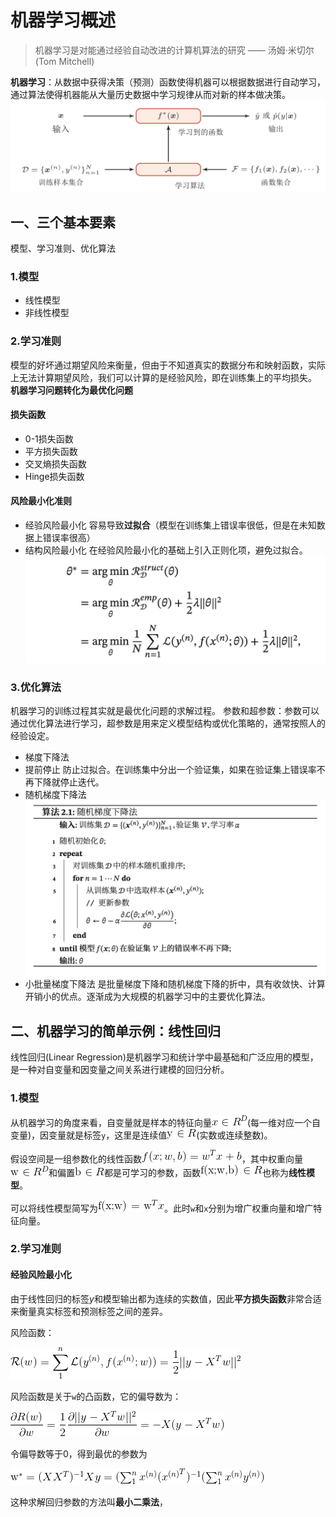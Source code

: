 # 机器学习概述
> 机器学习是对能通过经验自动改进的计算机算法的研究 —— 汤姆·米切尔(Tom Mitchell)

**机器学习**：从数据中获得决策（预测）函数使得机器可以根据数据进行自动学习，通过算法使得机器能从大量历史数据中学习规律从而对新的样本做决策。
![img1](img/1.png)

## 一、三个基本要素
模型、学习准则、优化算法
### 1.模型 
* 线性模型
* 非线性模型

### 2.学习准则
模型的好坏通过期望风险来衡量，但由于不知道真实的数据分布和映射函数，实际上无法计算期望风险，我们可以计算的是经验风险，即在训练集上的平均损失。
**机器学习问题转化为最优化问题**

#### 损失函数
* 0-1损失函数
* 平方损失函数
* 交叉熵损失函数
* Hinge损失函数

#### 风险最小化准则
* 经验风险最小化
容易导致**过拟合**（模型在训练集上错误率很低，但是在未知数据上错误率很高）
* 结构风险最小化
在经验风险最小化的基础上引入正则化项，避免过拟合。
![img2](img/2.jpg)

### 3.优化算法
机器学习的训练过程其实就是最优化问题的求解过程。
参数和超参数：参数可以通过优化算法进行学习，超参数是用来定义模型结构或优化策略的，通常按照人的经验设定。
* 梯度下降法
* 提前停止
防止过拟合。在训练集中分出一个验证集，如果在验证集上错误率不再下降就停止迭代。
* 随机梯度下降法
![img3](img/3.jpg)
* 小批量梯度下降法
是批量梯度下降和随机梯度下降的折中，具有收敛快、计算开销小的优点。逐渐成为大规模的机器学习中的主要优化算法。

## 二、机器学习的简单示例：线性回归
线性回归(Linear Regression)是机器学习和统计学中最基础和广泛应用的模型，是一种对自变量和因变量之间关系进行建模的回归分析。

### 1.模型

从机器学习的角度来看，自变量就是样本的特征向量![latex2](img/latex2.gif)(每一维对应一个自变量)，因变量就是标签`y`，这里是连续值![latex3](img/latex3.gif)(实数或连续整数)。

假设空间是一组参数化的线性函数![latex1](img/latex1.gif)，其中权重向量![latex](img/latex4.gif)和偏置![latex](img/latex5.gif)都是可学习的参数，函数![latex](img/latex6.gif)也称为**线性模型**。

可以将线性模型简写为![latex](img/latex7.gif)。此时`w`和`x`分别为增广权重向量和增广特征向量。

### 2.学习准则

#### 经验风险最小化

由于线性回归的标签$y$和模型输出都为连续的实数值，因此**平方损失函数**非常合适来衡量真实标签和预测标签之间的差异。

风险函数：

![latex](img/latex8.gif)

风险函数是关于`w`的凸函数，它的偏导数为：

![latex](img/latex9.gif)

令偏导数等于0，得到最优的参数为

![latex](img/latex10.gif)

这种求解回归参数的方法叫**最小二乘法**，









